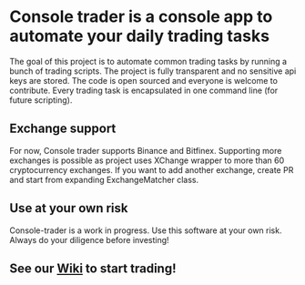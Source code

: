 # Console trader is a console app to automate your daily trading tasks

The goal of this project is to automate common trading tasks by running  a bunch of trading scripts. The project is fully transparent and no sensitive api keys are stored. The code is open sourced and everyone is welcome to contribute. Every trading task is encapsulated in one command line (for future scripting).

## Exchange support
For now, Console trader supports Binance and Bitfinex. Supporting more exchanges is possible as project uses XChange wrapper to more than 60 cryptocurrency exchanges.
If you want to add another exchange, create PR and start from expanding ExchangeMatcher class.

## Use at your own risk
Console-trader is a work in progress. Use this software at your own risk. Always do your diligence before investing!

## See our [Wiki](https://github.com/tomaszbabiuk/console-trader/wiki) to start trading!